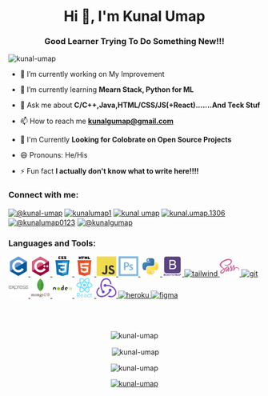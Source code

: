 <h1 align="center">Hi 👋, I'm Kunal Umap</h1>
<h3 align="center">Good Learner Trying To Do Something New!!! </h3>

<p align="left">
  <img
    src="https://komarev.com/ghpvc/?username=kunal-umap&label=Profile%20views&color=0e75b6&style=flat"
    alt="kunal-umap"
  />
</p>

- 🔭 I’m currently working on My Improvement

- 🌱 I’m currently learning **Mearn Stack, Python for ML**
<!-- 👯 I’m looking to collaborate on .../-->
<!-- 🤔 I’m looking for help with ...-->

- 💬 Ask me about **C/C++,Java,HTML/CSS/JS(+React).......And Teck Stuf**

- 📫 How to reach me **kunalgumap@gmail.com**

- 🤔 I'm Currently **Looking for Colobrate on Open Source Projects**

- 😄 Pronouns: He/His

- ⚡ Fun fact **I actually don't know what to write here!!!!**

<h3 align="left">Connect with me:</h3>
<p align="left">
  <a href="https://codepen.io/kunal-umap" target="blank"
    ><img
      align="center"
      src="https://cdn.jsdelivr.net/npm/simple-icons@3.0.1/icons/codepen.svg"
      alt="@kunal-umap"
      height="30"
      width="40"
  /></a>
  <a href="https://twitter.com/kunalumap1" target="blank"
    ><img
      align="center"
      src="https://cdn.jsdelivr.net/npm/simple-icons@3.0.1/icons/twitter.svg"
      alt="kunalumap1"
      height="30"
      width="40"
  /></a>
  <a href="https://fb.com/kunal umap" target="blank"
    ><img
      align="center"
      src="https://cdn.jsdelivr.net/npm/simple-icons@3.0.1/icons/facebook.svg"
      alt="kunal umap"
      height="30"
      width="40"
  /></a>
  <a href="https://instagram.com/kunal.umap.1306" target="blank"
    ><img
      align="center"
      src="https://cdn.jsdelivr.net/npm/simple-icons@3.0.1/icons/instagram.svg"
      alt="kunal.umap.1306"
      height="30"
      width="40"
  /></a>
  <a href="https://www.hackerrank.com/kunalumap0123?hr_r=1" target="blank"
    ><img
      align="center"
      src="https://cdn.jsdelivr.net/npm/simple-icons@3.0.1/icons/hackerrank.svg"
      alt="@kunalumap0123"
      height="30"
      width="40"
  /></a>
  <a href="https://www.hackerearth.com/@kunalgumap" target="blank"
    ><img
      align="center"
      src="https://cdn.jsdelivr.net/npm/simple-icons@3.0.1/icons/hackerearth.svg"
      alt="@kunalgumap"
      height="30"
      width="40"
  /></a>
</p>

<h3 align="left">Languages and Tools:</h3>

<p align="left">

  <a href="https://www.cprogramming.com/" target="_blank">
    <img
      src="https://raw.githubusercontent.com/devicons/devicon/master/icons/c/c-original.svg"
      alt="c"
      width="40"
      height="40"
    />
  </a>
  <a href="https://www.w3schools.com/cpp/" target="_blank">
    <img
      src="https://raw.githubusercontent.com/devicons/devicon/master/icons/cplusplus/cplusplus-original.svg"
      alt="cplusplus"
      width="40"
      height="40"
    />
  </a>
  <a href="https://www.w3schools.com/css/" target="_blank">
    <img
      src="https://raw.githubusercontent.com/devicons/devicon/master/icons/css3/css3-original-wordmark.svg"
      alt="css3"
      width="40"
      height="40"
    />
  </a>
  <a href="https://www.w3.org/html/" target="_blank">
    <img
      src="https://raw.githubusercontent.com/devicons/devicon/master/icons/html5/html5-original-wordmark.svg"
      alt="html5"
      width="40"
      height="40"
    />
  </a>
  <a
    href="https://developer.mozilla.org/en-US/docs/Web/JavaScript"
    target="_blank"
  >
    <img
      src="https://raw.githubusercontent.com/devicons/devicon/master/icons/javascript/javascript-original.svg"
      alt="javascript"
      width="40"
      height="40"
    />
  </a>
  <a href="https://www.photoshop.com/en" target="_blank">
    <img
      src="https://raw.githubusercontent.com/devicons/devicon/master/icons/photoshop/photoshop-line.svg"
      alt="photoshop"
      width="40"
      height="40"
    />
  </a>
  <a href="https://www.python.org" target="_blank">
    <img
      src="https://raw.githubusercontent.com/devicons/devicon/master/icons/python/python-original.svg"
      alt="python"
      width="40"
      height="40"
    />
  </a>
  <a href="https://getbootstrap.com" target="_blank">
    <img
      src="https://raw.githubusercontent.com/devicons/devicon/master/icons/bootstrap/bootstrap-plain-wordmark.svg"
      alt="bootstrap"
      width="40"
      height="40"
    />
  </a>
    <a href="https://tailwindcss.com/" target="_blank">
    <img
      src="https://www.vectorlogo.zone/logos/tailwindcss/tailwindcss-icon.svg"
      alt="tailwind"
      width="40"
      height="40"
    />
  </a>
  <a href="https://sass-lang.com" target="_blank">
    <img
      src="https://raw.githubusercontent.com/devicons/devicon/master/icons/sass/sass-original.svg"
      alt="sass"
      width="40"
      height="40"
    />
  </a>
  <a href="https://git-scm.com/" target="_blank">
    <img
      src="https://www.vectorlogo.zone/logos/git-scm/git-scm-icon.svg"
      alt="git"
      width="40"
      height="40"
    />
  </a>
  <a href="https://expressjs.com" target="_blank">
    <img
      src="https://raw.githubusercontent.com/devicons/devicon/master/icons/express/express-original-wordmark.svg"
      alt="express"
      width="40"
      height="40"
    />
  </a>
  <a href="https://www.mongodb.com/" target="_blank">
    <img
      src="https://raw.githubusercontent.com/devicons/devicon/master/icons/mongodb/mongodb-original-wordmark.svg"
      alt="mongodb"
      width="40"
      height="40"
    />
  </a>
  <a href="https://nodejs.org" target="_blank">
    <img
      src="https://raw.githubusercontent.com/devicons/devicon/master/icons/nodejs/nodejs-original-wordmark.svg"
      alt="nodejs"
      width="40"
      height="40"
    />
  </a>
  <a href="https://reactjs.org/" target="_blank">
    <img
      src="https://raw.githubusercontent.com/devicons/devicon/master/icons/react/react-original-wordmark.svg"
      alt="react"
      width="40"
      height="40"
    />
  </a>
   <a href="https://redux.js.org" target="_blank">
    <img
      src="https://raw.githubusercontent.com/devicons/devicon/master/icons/redux/redux-original.svg"
      alt="redux"
      width="40"
      height="40"
    />
  </a>
    
  <a href="https://heroku.com" target="_blank">
    <img
      src="https://www.vectorlogo.zone/logos/heroku/heroku-icon.svg"
      alt="heroku"
      width="40"
      height="40"
    />
  </a>
    <a href="https://www.figma.com/" target="_blank">
    <img
      src="https://www.vectorlogo.zone/logos/figma/figma-icon.svg"
      alt="figma"
      width="40"
      height="40"
    />
  </a>
</p>
<br/><br/>
<p align="center">
  <img
    align="center"
    src="https://github-readme-stats.vercel.app/api/top-langs?username=kunal-umap&show_icons=true&locale=en&layout=compact"
    alt="kunal-umap"
  />
</p>

<p align="center">
  &nbsp;<img
    align="center"
    src="https://github-readme-stats.vercel.app/api?username=kunal-umap&show_icons=true&locale=en"
    alt="kunal-umap"
  />
</p>

<p align="center" >
  <img
    align="center"
    src="https://github-readme-streak-stats.herokuapp.com/?user=kunal-umap&"
    alt="kunal-umap"
  />
</p>

<p align="center">
  <a href="https://github.com/ryo-ma/github-profile-trophy"
    ><img
      src="https://github-profile-trophy.vercel.app/?username=kunal-umap"
      alt="kunal-umap"
  /></a>
</p>
